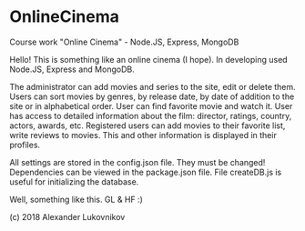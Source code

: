 # OnlineCinema
Course work "Online Cinema" - Node.JS, Express, MongoDB

Hello! This is something like an online cinema (I hope). In developing used Node.JS, Express and MongoDB.

The administrator can add movies and series to the site, edit or delete them. Users can sort movies by genres, by release date, by date of addition to the site or in alphabetical order. User can find favorite movie and watch it. User has access to detailed information about the film: director, ratings, country, actors, awards, etc. Registered users can add movies to their favorite list, write reviews to movies. This and other information is displayed in their profiles.

All settings are stored in the config.json file. They must be changed! Dependencies can be viewed in the package.json file. File createDB.js is useful for initializing the database.

Well, something like this. GL & HF :)

(с) 2018 Alexander Lukovnikov
